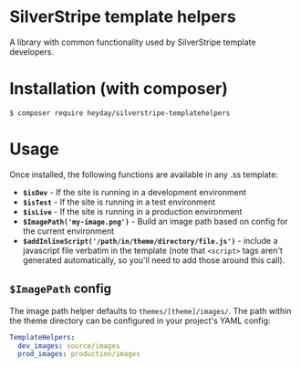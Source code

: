 # SilverStripe template helpers

A library with common functionality used by SilverStripe template developers.

# Installation (with composer)

    $ composer require heyday/silverstripe-templatehelpers

# Usage

Once installed, the following functions are available in any .ss template:

* **`$isDev`** - If the site is running in a development environment
* **`$isTest`** - If the site is running in a test environment
* **`$isLive`** - If the site is running in a production environment
* **`$ImagePath('my-image.png')`** - Build an image path based on config for the current environment
* **`$addInlineScript('/path/in/theme/directory/file.js')`** - include a javascript file verbatim in the template (note that `<script>` tags aren't generated automatically, so you'll need to add those around this call).

## `$ImagePath` config

The image path helper defaults to `themes/[theme]/images/`. The path within the theme directory can be configured in your project's YAML config:

```yaml
TemplateHelpers:
  dev_images: source/images
  prod_images: production/images
```
